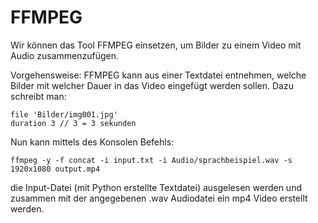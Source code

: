 # FFMPEG
Wir können das Tool FFMPEG einsetzen, um Bilder zu einem Video mit Audio zusammenzufügen.

Vorgehensweise:
FFMPEG kann aus einer Textdatei entnehmen, welche Bilder mit welcher Dauer in das Video eingefügt werden sollen. Dazu schreibt man:
~~~
file 'Bilder/img001.jpg'
duration 3 // 3 = 3 sekunden
~~~

Nun kann mittels des Konsolen Befehls:
~~~
ffmpeg -y -f concat -i input.txt -i Audio/sprachbeispiel.wav -s 1920x1080 output.mp4
~~~

die Input-Datei (mit Python erstellte Textdatei) ausgelesen werden und zusammen mit der angegebenen .wav Audiodatei ein mp4 Video erstellt werden.
